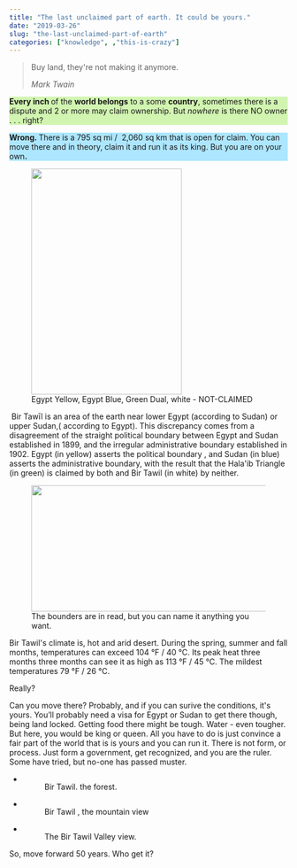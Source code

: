 ```yaml
---
title: "The last unclaimed part of earth. It could be yours."
date: "2019-03-26"
slug: "the-last-unclaimed-part-of-earth"
categories: ["knowledge", ,"this-is-crazy"]
---
```


<!-- wp:quote -->
<blockquote class="wp-block-quote"><p>Buy land, they're not making it anymore.</p><cite>Mark Twain</cite></blockquote>
<!-- /wp:quote -->

<!-- wp:paragraph {"customBackgroundColor":"#d1f5b1"} -->
<p style="background-color:#d1f5b1" class="has-background"><strong>Every inch </strong>of the <strong>world belongs</strong> to a some <strong>country</strong>, sometimes there is a dispute and 2 or more may claim ownership.  But <em>nowhere </em>is there NO owner  . . . right?</p>
<!-- /wp:paragraph -->

<!-- wp:paragraph {"dropCap":true,"customBackgroundColor":"#ade6ff"} -->
<p style="background-color:#ade6ff" class="has-background has-drop-cap"><strong>Wrong.  </strong>There is a 795 sq mi /  2,060 sq km that is open for claim. You can move there and in theory, claim it and run it as its king. But you are on your own<strong>.</strong></p>
<!-- /wp:paragraph -->

<!-- wp:image {"id":556,"align":"right","width":272,"height":408} -->
<div class="wp-block-image"><figure class="alignright is-resized"><img src="https://i0.wp.com/ybotman.com/wp-content/uploads/image-22.png?fit=683%2C1024&amp;ssl=1" alt="" class="wp-image-556" width="272" height="408"/><figcaption>Egypt Yellow, Egypt Blue, Green Dual, white - NOT-CLAIMED</figcaption></figure></div>
<!-- /wp:image -->

<!-- wp:paragraph -->
<p> Bir Tawīl is an area of the earth near lower Egypt (according to Sudan) or upper Sudan,( according to Egypt).   This discrepancy comes from a disagreement of the straight political boundary between Egypt and Sudan established in 1899, and the irregular administrative boundary established in 1902. Egypt (in yellow) asserts the political boundary , and Sudan (in blue) asserts the administrative boundary, with the result that the Hala'ib Triangle (in green) is claimed by both and Bir Tawil (in white) by neither.</p>
<!-- /wp:paragraph -->

<!-- wp:image {"id":555,"align":"left","width":504,"height":228} -->
<div class="wp-block-image"><figure class="alignleft is-resized"><img src="https://i1.wp.com/ybotman.com/wp-content/uploads/image-21.png?fit=1024%2C463&amp;ssl=1" alt="" class="wp-image-555" width="504" height="228"/><figcaption>The bounders are in read, but you can name it anything you want.</figcaption></figure></div>
<!-- /wp:image -->

<!-- wp:paragraph -->
<p>Bir Tawil's climate is, hot and arid desert. During the spring, summer and fall months, temperatures can exceed 104 °F / 40 °C. Its peak heat three months three months  can see it as high as 113 °F / 45 °C. The mildest temperatures  79 °F / 26 °C.</p>
<!-- /wp:paragraph -->

<!-- wp:paragraph -->
<p>Really?</p>
<!-- /wp:paragraph -->

<!-- wp:paragraph -->
<p>Can you move there?  Probably, and if you can surive the conditions, it's yours.  You’ll probably need a visa for Egypt or Sudan to get there though, being land locked.  Getting food there might be tough. Water - even tougher. But here, you would be king or queen.  All you have to do is just convince a fair part of the world that is is yours and you can run it. There is not form, or process. Just form a government, get recognized, and you are the ruler. Some have tried, but no-one has passed muster.</p>
<!-- /wp:paragraph -->

<!-- wp:paragraph -->
<p></p>
<!-- /wp:paragraph -->

<!-- wp:gallery {"ids":[557,559,560],"align":"center"} -->
<ul class="wp-block-gallery aligncenter columns-3 is-cropped"><li class="blocks-gallery-item"><figure><img src="https://i0.wp.com/ybotman.com/wp-content/uploads/image-23.png?fit=1024%2C576&amp;ssl=1" alt="" data-id="557" class="wp-image-557"/><figcaption>Bir Tawil. the forest.</figcaption></figure></li><li class="blocks-gallery-item"><figure><img src="https://ybotman.com/wp-content/uploads/image-25.png" alt="" data-id="559" data-link="https://ybotman.com/?attachment_id=559#main" class="wp-image-559"/><figcaption>Bir Tawil , the mountain view</figcaption></figure></li><li class="blocks-gallery-item"><figure><img src="https://ybotman.com/wp-content/uploads/image-26.png" alt="" data-id="560" data-link="https://ybotman.com/?attachment_id=560#main" class="wp-image-560"/><figcaption>The Bir Tawil Valley view.</figcaption></figure></li></ul>
<!-- /wp:gallery -->

<!-- wp:paragraph -->
<p>So, move forward 50 years. Who get it?</p>
<!-- /wp:paragraph -->
